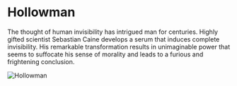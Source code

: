 # Hollowman

The thought of human invisibility has intrigued man for centuries. Highly gifted scientist Sebastian Caine develops a serum that induces complete invisibility. His remarkable transformation results in unimaginable power that seems to suffocate his sense of morality and leads to a furious and frightening conclusion.

![Hollowman](https://bytebucket.org/sievetech/hollowman/raw/f6fa51242599cf5c659371e725c440da61b02453/hollowman.jpg?token=4d80dc08d24e9ddb42ef8ef0eea371d5d699f3f8)
